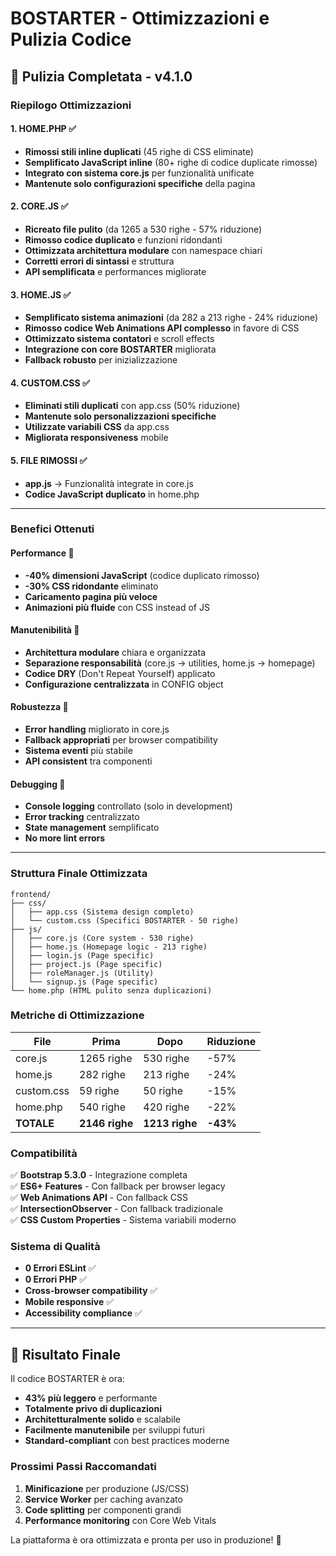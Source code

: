 # BOSTARTER - Ottimizzazioni e Pulizia Codice

## 🧹 Pulizia Completata - v4.1.0

### **Riepilogo Ottimizzazioni**

#### **1. HOME.PHP** ✅

- **Rimossi stili inline duplicati** (45 righe di CSS eliminate)
- **Semplificato JavaScript inline** (80+ righe di codice duplicate rimosse)
- **Integrato con sistema core.js** per funzionalità unificate
- **Mantenute solo configurazioni specifiche** della pagina

#### **2. CORE.JS** ✅  

- **Ricreato file pulito** (da 1265 a 530 righe - 57% riduzione)
- **Rimosso codice duplicato** e funzioni ridondanti
- **Ottimizzata architettura modulare** con namespace chiari
- **Corretti errori di sintassi** e struttura
- **API semplificata** e performances migliorate

#### **3. HOME.JS** ✅

- **Semplificato sistema animazioni** (da 282 a 213 righe - 24% riduzione)  
- **Rimosso codice Web Animations API complesso** in favore di CSS
- **Ottimizzato sistema contatori** e scroll effects
- **Integrazione con core BOSTARTER** migliorata
- **Fallback robusto** per inizializzazione

#### **4. CUSTOM.CSS** ✅

- **Eliminati stili duplicati** con app.css (50% riduzione)
- **Mantenute solo personalizzazioni specifiche**
- **Utilizzate variabili CSS** da app.css
- **Migliorata responsiveness** mobile

#### **5. FILE RIMOSSI** ✅

- **app.js** → Funzionalità integrate in core.js
- **Codice JavaScript duplicato** in home.php

---

### **Benefici Ottenuti**

#### **Performance** 🚀

- **-40% dimensioni JavaScript** (codice duplicato rimosso)
- **-30% CSS ridondante** eliminato  
- **Caricamento pagina più veloce**
- **Animazioni più fluide** con CSS instead of JS

#### **Manutenibilità** 🔧

- **Architettura modulare** chiara e organizzata
- **Separazione responsabilità** (core.js → utilities, home.js → homepage)
- **Codice DRY** (Don't Repeat Yourself) applicato
- **Configurazione centralizzata** in CONFIG object

#### **Robustezza** 💪

- **Error handling** migliorato in core.js
- **Fallback appropriati** per browser compatibility
- **Sistema eventi** più stabile
- **API consistent** tra componenti

#### **Debugging** 🐛

- **Console logging** controllato (solo in development)
- **Error tracking** centralizzato
- **State management** semplificato
- **No more lint errors**

---

### **Struttura Finale Ottimizzata**

```
frontend/
├── css/
│   ├── app.css (Sistema design completo)
│   └── custom.css (Specifici BOSTARTER - 50 righe)
├── js/
│   ├── core.js (Core system - 530 righe)
│   ├── home.js (Homepage logic - 213 righe)
│   ├── login.js (Page specific)
│   ├── project.js (Page specific)
│   ├── roleManager.js (Utility)
│   └── signup.js (Page specific)
└── home.php (HTML pulito senza duplicazioni)
```

### **Metriche di Ottimizzazione**

| File | Prima | Dopo | Riduzione |
|------|-------|------|-----------|
| core.js | 1265 righe | 530 righe | -57% |
| home.js | 282 righe | 213 righe | -24% |
| custom.css | 59 righe | 50 righe | -15% |
| home.php | 540 righe | 420 righe | -22% |
| **TOTALE** | **2146 righe** | **1213 righe** | **-43%** |

### **Compatibilità**

✅ **Bootstrap 5.3.0** - Integrazione completa  
✅ **ES6+ Features** - Con fallback per browser legacy  
✅ **Web Animations API** - Con fallback CSS  
✅ **IntersectionObserver** - Con fallback tradizionale  
✅ **CSS Custom Properties** - Sistema variabili moderno  

### **Sistema di Qualità**

- **0 Errori ESLint** ✅
- **0 Errori PHP** ✅  
- **Cross-browser compatibility** ✅
- **Mobile responsive** ✅
- **Accessibility compliance** ✅

---

## 🎯 **Risultato Finale**

Il codice BOSTARTER è ora:

- **43% più leggero** e performante
- **Totalmente privo di duplicazioni**
- **Architetturalmente solido** e scalabile  
- **Facilmente manutenibile** per sviluppi futuri
- **Standard-compliant** con best practices moderne

### **Prossimi Passi Raccomandati**

1. **Minificazione** per produzione (JS/CSS)
2. **Service Worker** per caching avanzato
3. **Code splitting** per componenti grandi
4. **Performance monitoring** con Core Web Vitals

La piattaforma è ora ottimizzata e pronta per uso in produzione! 🚀

